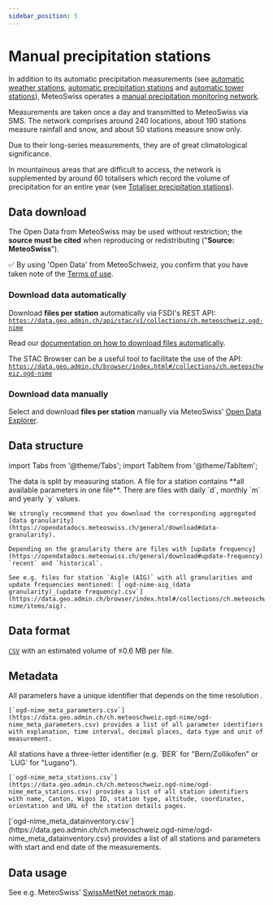 ```yaml
---
sidebar_position: 5
---
```


# Manual precipitation stations

In addition to its automatic precipitation measurements (see [automatic weather stations](https://opendatadocs.meteoswiss.ch/a-data-groundbased/a1-automatic-weather-stations), [automatic precipitation stations](https://opendatadocs.meteoswiss.ch/a-data-groundbased/a2-automatic-precipitation-stations) and [automatic tower stations](https://opendatadocs.meteoswiss.ch/a-data-groundbased/a3-automatic-tower-stations)), MeteoSwiss operates a [manual precipitation monitoring network](https://www.meteoswiss.admin.ch/weather/measurement-systems/land-based-stations/manual-precipitation-monitoring-network.html).

Measurements are taken once a day and transmitted to MeteoSwiss via SMS. The network comprises around 240 locations, about 190 stations measure rainfall and snow, and about 50 stations measure snow only.

Due to their long-series measurements, they are of great climatological significance.

In mountainous areas that are difficult to access, the network is supplemented by around 60 totalisers which record the volume of precipitation for an entire year (see [Totaliser precipitation stations](https://opendatadocs.meteoswiss.ch/a-data-groundbased/a6-totaliser-precipitation-stations)).

## Data download

The Open Data from MeteoSwiss may be used without restriction; the **source must be cited** when reproducing or redistributing ("**Source: MeteoSwiss**").

:white_check_mark: By using 'Open Data' from MeteoSchweiz, you confirm that you have taken note of the [Terms of use](/general/terms-of-use).

### Download data automatically

Download **files per station** automatically via FSDI's REST API: [`https://data.geo.admin.ch/api/stac/v1/collections/ch.meteoschweiz.ogd-nime`](https://data.geo.admin.ch/api/stac/v1/collections/ch.meteoschweiz.ogd-nime)

Read our [documentation on how to download files automatically](/general/download#how-to-download-files-automatically).

The STAC Browser can be a useful tool to facilitate the use of the API: [`https://data.geo.admin.ch/browser/index.html#/collections/ch.meteoschweiz.ogd-nime`](https://data.geo.admin.ch/browser/index.html#/collections/ch.meteoschweiz.ogd-nime)

### Download data manually

Select and download **files per station** manually via MeteoSwiss' [Open Data Explorer](https://www.meteoswiss.admin.ch/services-and-publications/applications/ext/download-data-without-coding-skills.html#lang=en&mdt=normal&pgid=&sid=&col=&di=&tr=&hdr=).

## Data structure

import Tabs from '@theme/Tabs';
import TabItem from '@theme/TabItem';

<Tabs queryString="data-structure">
  <TabItem value="files-per-station" label="Files per station">
    The data is split by measuring station.  A file for a station contains **all available parameters in one file**. There are files with daily `d`, monthly `m` and yearly `y` values.

    We strongly recommend that you download the corresponding aggregated [data granularity](https://opendatadocs.meteoswiss.ch/general/download#data-granularity).
   
    Depending on the granularity there are files with [update frequency](https://opendatadocs.meteoswiss.ch/general/download#update-frequency) `recent` and `historical`.
    
    See e.g. files for station `Aigle (AIG)` with all granularities and update frequencies mentioned: [`ogd-nime-aig_(data granularity)_(update frequency).csv`](https://data.geo.admin.ch/browser/index.html#/collections/ch.meteoschweiz.ogd-nime/items/aig).    
  </TabItem>
</Tabs>

## Data format

[`CSV`](https://opendatadocs.meteoswiss.ch/general/download#column-separators-and-decimal-dividers) with an estimated volume of ≤0.6 MB per file.

## Metadata

<Tabs queryString="metadata">
  <TabItem value="parameters" label="Parameter">
    All parameters have a unique identifier that depends on the time resolution <!-- (e.g. `dkl010z0` for "wind direction; ten-minute average") -->.
    
    [`ogd-nime_meta_parameters.csv`](https://data.geo.admin.ch/ch.meteoschweiz.ogd-nime/ogd-nime_meta_parameters.csv) provides a list of all parameter identifiers with explanation, time interval, decimal places, data type and unit of measurement.
  </TabItem>
  <TabItem value="stations" label="Stations">
    All stations have a three-letter identifier (e.g. `BER` for "Bern/Zollikofen" or `LUG` for "Lugano").
    
    [`ogd-nime_meta_stations.csv`](https://data.geo.admin.ch/ch.meteoschweiz.ogd-nime/ogd-nime_meta_stations.csv) provides a list of all station identifiers with name, Canton, Wigos ID, station type, altitude, coordinates, orientation and URL of the station details pages.
  </TabItem>
  <TabItem value="data-inventory" label="Data inventory">
    [`ogd-nime_meta_datainventory.csv`](https://data.geo.admin.ch/ch.meteoschweiz.ogd-nime/ogd-nime_meta_datainventory.csv) provides a list of all stations and parameters with start and end date of the measurements.
  </TabItem>
</Tabs>

## Data usage

See e.g. MeteoSwiss' [SwissMetNet network map](https://www.meteoswiss.admin.ch/services-and-publications/applications/measurement-values-and-measuring-networks.html#param=messnetz-manuell&lang=en&table=false).

<!--
:::info 

For **climate analyses**, use the corresponding [homogeneous time series data](https://github.com/MeteoSwiss/opendata-climate-data/blob/main/README.md#d-climate-data) instead.

:::
-->
